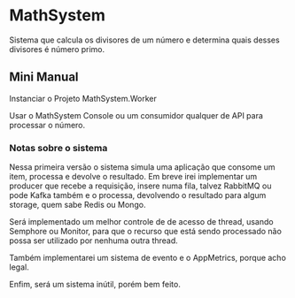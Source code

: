 # MathSystem

Sistema que calcula os divisores de um número e determina quais desses divisores é número primo.

## Mini Manual

Instanciar o Projeto MathSystem.Worker

Usar o MathSystem Console ou um consumidor qualquer de API para processar o número.

### Notas sobre o sistema

Nessa primeira versão o sistema simula uma aplicação que consome um item, processa e devolve o resultado.
Em breve irei implementar um producer que recebe a requisição, insere numa fila, talvez RabbitMQ ou pode Kafka também
e o processa, devolvendo o resultado para algum storage, quem sabe Redis ou Mongo.

Será implementado um melhor controle de de acesso de thread, usando Semphore ou Monitor, para que o recurso que está sendo
processado não possa ser utilizado por nenhuma outra thread.

Também implementarei um sistema de evento e o AppMetrics, porque acho legal.

Enfim, será um sistema inútil, porém bem feito.
